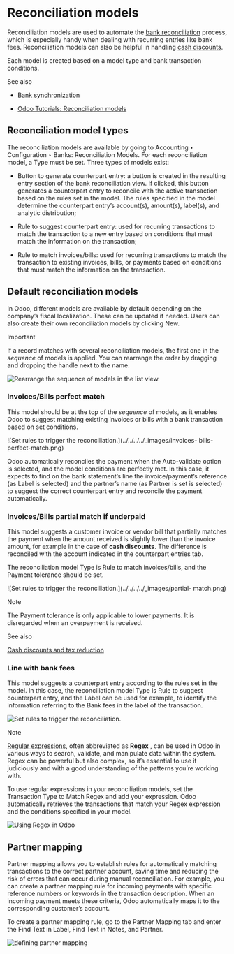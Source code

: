 # Reconciliation models

Reconciliation models are used to automate the [bank
reconciliation](reconciliation.html) process, which is especially handy when
dealing with recurring entries like bank fees. Reconciliation models can also
be helpful in handling [cash
discounts](../customer_invoices/cash_discounts.html).

Each model is created based on a model type and bank transaction conditions.

See also

  * [Bank synchronization](bank_synchronization.html)

  * [Odoo Tutorials: Reconciliation models](https://www.odoo.com/slides/slide/reconciliation-models-1841?fullscreen=1)

## Reconciliation model types

The reconciliation models are available by going to Accounting ‣ Configuration
‣ Banks: Reconciliation Models. For each reconciliation model, a Type must be
set. Three types of models exist:

  * Button to generate counterpart entry: a button is created in the resulting entry section of the bank reconciliation view. If clicked, this button generates a counterpart entry to reconcile with the active transaction based on the rules set in the model. The rules specified in the model determine the counterpart entry’s account(s), amount(s), label(s), and analytic distribution;

  * Rule to suggest counterpart entry: used for recurring transactions to match the transaction to a new entry based on conditions that must match the information on the transaction;

  * Rule to match invoices/bills: used for recurring transactions to match the transaction to existing invoices, bills, or payments based on conditions that must match the information on the transaction.

## Default reconciliation models

In Odoo, different models are available by default depending on the company’s
fiscal localization. These can be updated if needed. Users can also create
their own reconciliation models by clicking New.

Important

If a record matches with several reconciliation models, the first one in the
_sequence_ of models is applied. You can rearrange the order by dragging and
dropping the handle next to the name.

![Rearrange the sequence of models in the list
view.](../../../../_images/list-view.png)

### Invoices/Bills perfect match

This model should be at the top of the _sequence_ of models, as it enables
Odoo to suggest matching existing invoices or bills with a bank transaction
based on set conditions.

![Set rules to trigger the reconciliation.](../../../../_images/invoices-
bills-perfect-match.png)

Odoo automatically reconciles the payment when the Auto-validate option is
selected, and the model conditions are perfectly met. In this case, it expects
to find on the bank statement’s line the invoice/payment’s reference (as Label
is selected) and the partner’s name (as Partner is set is selected) to suggest
the correct counterpart entry and reconcile the payment automatically.

### Invoices/Bills partial match if underpaid

This model suggests a customer invoice or vendor bill that partially matches
the payment when the amount received is slightly lower than the invoice
amount, for example in the case of **cash discounts**. The difference is
reconciled with the account indicated in the counterpart entries tab.

The reconciliation model Type is Rule to match invoices/bills, and the Payment
tolerance should be set.

![Set rules to trigger the reconciliation.](../../../../_images/partial-
match.png)

Note

The Payment tolerance is only applicable to lower payments. It is disregarded
when an overpayment is received.

See also

[Cash discounts and tax reduction](../customer_invoices/cash_discounts.html)

### Line with bank fees

This model suggests a counterpart entry according to the rules set in the
model. In this case, the reconciliation model Type is Rule to suggest
counterpart entry, and the Label can be used for example, to identify the
information referring to the Bank fees in the label of the transaction.

![Set rules to trigger the reconciliation.](../../../../_images/bank-fees.png)

Note

[Regular expressions](https://regexone.com/), often abbreviated as **Regex** ,
can be used in Odoo in various ways to search, validate, and manipulate data
within the system. Regex can be powerful but also complex, so it’s essential
to use it judiciously and with a good understanding of the patterns you’re
working with.

To use regular expressions in your reconciliation models, set the Transaction
Type to Match Regex and add your expression. Odoo automatically retrieves the
transactions that match your Regex expression and the conditions specified in
your model.

![Using Regex in Odoo](../../../../_images/regex.png)

## Partner mapping

Partner mapping allows you to establish rules for automatically matching
transactions to the correct partner account, saving time and reducing the risk
of errors that can occur during manual reconciliation. For example, you can
create a partner mapping rule for incoming payments with specific reference
numbers or keywords in the transaction description. When an incoming payment
meets these criteria, Odoo automatically maps it to the corresponding
customer’s account.

To create a partner mapping rule, go to the Partner Mapping tab and enter the
Find Text in Label, Find Text in Notes, and Partner.

![defining partner mapping](../../../../_images/partner-mapping.png)

